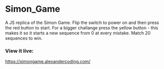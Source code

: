 # Simon_Game
A JS replica of the Simon Game. Flip the switch to power on and then press the red button to start. For a bigger challange press the yellow button - this makes it so it starts a new sequence from 0 at every mistake. Match 20 sequences to win.

### View it live:
https://simongame.alexandercoding.com/
